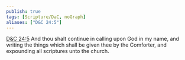 ```yaml
---
publish: true
tags: [Scripture/DaC, noGraph]
aliases: ["D&C 24:5"]
---
```

[D&C 24:5](https://churchofjesuschrist.org/study/scriptures/dc-testament/dc/24?lang=eng&id=p5#p5) And thou shalt continue in calling upon God in my name, and writing the things which shall be given thee by the Comforter, and expounding all scriptures unto the church.
